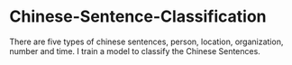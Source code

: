 # Chinese-Sentence-Classification
There are five types of chinese sentences, person, location, organization, number and time. I train a model to classify the Chinese Sentences.
